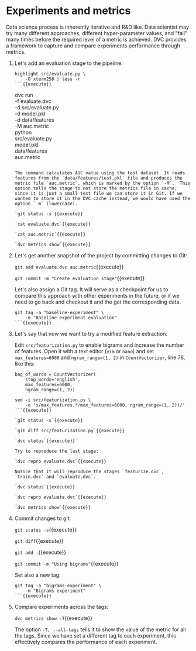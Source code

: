 # Experiments and metrics

Data science process is inherently iterative and R&D like. Data
scientist may try many different approaches, different hyper-parameter
values, and "fail" many times before the required level of a metric is
achieved. DVC provides a framework to capture and compare experiments
performance through metrics.

1. Let's add an evaluation stage to the pipeline:

   ```
   highlight src/evaluate.py \
       -O xterm256 | less -r
   ```{{execute}}

   ```
   dvc run \
       -f evaluate.dvc \
       -d src/evaluate.py \
       -d model.pkl \
       -d data/features \
       -M auc.metric \
       python \
           src/evaluate.py \
           model.pkl \
           data/features \
           auc.metric
   ```{{execute}}
   
   The command calculates AUC value using the test dataset. It reads
   features from the `data/features/test.pkl` file and produces the
   metric file `auc.metric`, which is marked by the option `-M`.  This
   option tells the stage to not store the metrics file in cache;
   since it is just a small text file we can store it in Git. If we
   wanted to store it in the DVC cache instead, we would have used the
   option `-m` (lowercase).

   `git status -s`{{execute}}
   
   `cat evaluate.dvc`{{execute}}
   
   `cat auc.metric`{{execute}}

   `dvc metrics show`{{execute}}

2. Let's get another snapshot of the project by committing changes to
   Git:

   `git add evaluate.dvc auc.metric`{{execute}}
   
   `git commit -m "Create evaluation stage"`{{execute}}
   
   Let's also assign a Git tag. It will serve as a checkpoint for us
   to compare this approach with other experiments in the future, or
   if we need to go back and checkout it and the get the corresponding
   data.
   
   ```
   git tag -a "baseline-experiment" \
       -m "Baseline experiment evaluation"
   ```{{execute}}

3. Let's say that now we want to try a modified feature extraction:

   Edit `src/featurization.py` to enable bigrams and increase the
   number of features. Open it with a text editor (`vim` or `nano`)
   and set `max_features=6000` and `ngram_range=(1, 2)` in
   `CountVectorizer`, line 78, like this:
   
   ```
   bag_of_words = CountVectorizer(
       stop_words='english',
       max_features=6000,
       ngram_range=(1, 2))
   ```
   
   ```
   sed -i src/featurization.py \
       -e 's/max_features.*/max_features=6000, ngram_range=(1, 2))/'
   ```{{execute}}
   
   `git status -s`{{execute}}
   
   `git diff src/featurization.py`{{execute}}
   
   `dvc status`{{execute}}
   
   Try to reproduce the last stage:
   
   `dvc repro evaluate.dvc`{{execute}}
   
   Notice that it will reproduce the stages `featurize.dvc`,
   `train.dvc` and `evaluate.dvc`.
   
   `dvc status`{{execute}}
   
   `dvc repro evaluate.dvc`{{execute}}
   
   `dvc metrics show`{{execute}}
   
4. Commit changes to git:

   `git status -s`{{execute}}
   
   `git diff`{{execute}}
   
   `git add .`{{execute}}
   
   `git commit -m "Using bigrams"`{{execute}}
   
   Set also a new tag:
   
   ```
   git tag -a "bigrams-experiment" \
       -m "Bigrams experiment"
   ```{{execute}}

5. Compare experiments across the tags:

   `dvc metrics show -T`{{execute}}

   The option `-T, --all-tags` tells it to show the value of the
   metric for all the tags. Since we have set a different tag to each
   experiment, this effectively compares the performance of each
   experiment.
